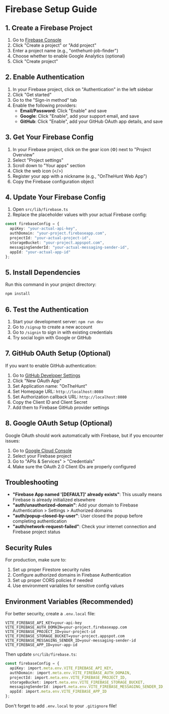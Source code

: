 # Firebase Setup Guide

## 1. Create a Firebase Project

1. Go to [Firebase Console](https://console.firebase.google.com/)
2. Click "Create a project" or "Add project"
3. Enter a project name (e.g., "onthehunt-job-finder")
4. Choose whether to enable Google Analytics (optional)
5. Click "Create project"

## 2. Enable Authentication

1. In your Firebase project, click on "Authentication" in the left sidebar
2. Click "Get started"
3. Go to the "Sign-in method" tab
4. Enable the following providers:
   - **Email/Password**: Click "Enable" and save
   - **Google**: Click "Enable", add your support email, and save
   - **GitHub**: Click "Enable", add your GitHub OAuth app details, and save

## 3. Get Your Firebase Config

1. In your Firebase project, click on the gear icon (⚙️) next to "Project Overview"
2. Select "Project settings"
3. Scroll down to "Your apps" section
4. Click the web icon (</>)
5. Register your app with a nickname (e.g., "OnTheHunt Web App")
6. Copy the Firebase configuration object

## 4. Update Your Firebase Config

1. Open `src/lib/firebase.ts`
2. Replace the placeholder values with your actual Firebase config:

```typescript
const firebaseConfig = {
  apiKey: "your-actual-api-key",
  authDomain: "your-project.firebaseapp.com",
  projectId: "your-actual-project-id",
  storageBucket: "your-project.appspot.com",
  messagingSenderId: "your-actual-messaging-sender-id",
  appId: "your-actual-app-id"
};
```

## 5. Install Dependencies

Run this command in your project directory:

```bash
npm install
```

## 6. Test the Authentication

1. Start your development server: `npm run dev`
2. Go to `/signup` to create a new account
3. Go to `/signin` to sign in with existing credentials
4. Try social login with Google or GitHub

## 7. GitHub OAuth Setup (Optional)

If you want to enable GitHub authentication:

1. Go to [GitHub Developer Settings](https://github.com/settings/developers)
2. Click "New OAuth App"
3. Set Application name: "OnTheHunt"
4. Set Homepage URL: `http://localhost:8080`
5. Set Authorization callback URL: `http://localhost:8080`
6. Copy the Client ID and Client Secret
7. Add them to Firebase GitHub provider settings

## 8. Google OAuth Setup (Optional)

Google OAuth should work automatically with Firebase, but if you encounter issues:

1. Go to [Google Cloud Console](https://console.cloud.google.com/)
2. Select your Firebase project
3. Go to "APIs & Services" > "Credentials"
4. Make sure the OAuth 2.0 Client IDs are properly configured

## Troubleshooting

- **"Firebase App named '[DEFAULT]' already exists"**: This usually means Firebase is already initialized elsewhere
- **"auth/unauthorized-domain"**: Add your domain to Firebase Authentication > Settings > Authorized domains
- **"auth/popup-closed-by-user"**: User closed the popup before completing authentication
- **"auth/network-request-failed"**: Check your internet connection and Firebase project status

## Security Rules

For production, make sure to:
1. Set up proper Firestore security rules
2. Configure authorized domains in Firebase Authentication
3. Set up proper CORS policies if needed
4. Use environment variables for sensitive config values

## Environment Variables (Recommended)

For better security, create a `.env.local` file:

```env
VITE_FIREBASE_API_KEY=your-api-key
VITE_FIREBASE_AUTH_DOMAIN=your-project.firebaseapp.com
VITE_FIREBASE_PROJECT_ID=your-project-id
VITE_FIREBASE_STORAGE_BUCKET=your-project.appspot.com
VITE_FIREBASE_MESSAGING_SENDER_ID=your-messaging-sender-id
VITE_FIREBASE_APP_ID=your-app-id
```

Then update `src/lib/firebase.ts`:

```typescript
const firebaseConfig = {
  apiKey: import.meta.env.VITE_FIREBASE_API_KEY,
  authDomain: import.meta.env.VITE_FIREBASE_AUTH_DOMAIN,
  projectId: import.meta.env.VITE_FIREBASE_PROJECT_ID,
  storageBucket: import.meta.env.VITE_FIREBASE_STORAGE_BUCKET,
  messagingSenderId: import.meta.env.VITE_FIREBASE_MESSAGING_SENDER_ID,
  appId: import.meta.env.VITE_FIREBASE_APP_ID
};
```

Don't forget to add `.env.local` to your `.gitignore` file!
